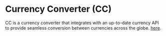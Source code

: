 # Currency Converter (CC)

CC is a currency converter that integrates with an up-to-date currency API to provide seamless conversion between currencies across the globe. [here](https://topcurrencyconverter-app.netlify.app/). 
